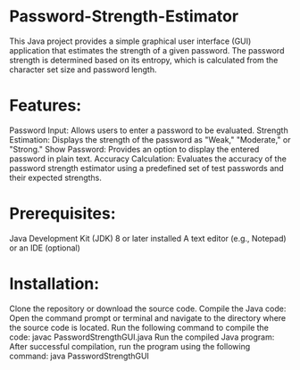 # Password-Strength-Estimator
This Java project provides a simple graphical user interface (GUI) application that estimates the strength of a given password. The password strength is determined based on its entropy, which is calculated from the character set size and password length.
# Features:
Password Input: Allows users to enter a password to be evaluated.
Strength Estimation: Displays the strength of the password as "Weak," "Moderate," or "Strong."
Show Password: Provides an option to display the entered password in plain text.
Accuracy Calculation: Evaluates the accuracy of the password strength estimator using a predefined set of test passwords and their expected strengths.
# Prerequisites:
Java Development Kit (JDK) 8 or later installed
A text editor (e.g., Notepad) or an IDE (optional)
# Installation:
Clone the repository or download the source code.
Compile the Java code: Open the command prompt or terminal and navigate to the directory where the source code is located. Run the following command to compile the code:
javac PasswordStrengthGUI.java
Run the compiled Java program: After successful compilation, run the program using the following command:
java PasswordStrengthGUI

